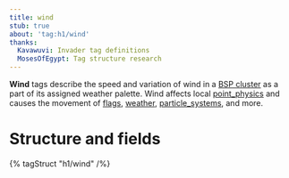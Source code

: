 ```yaml
---
title: wind
stub: true
about: 'tag:h1/wind'
thanks:
  Kavawuvi: Invader tag definitions
  MosesOfEgypt: Tag structure research
---
```

**Wind** tags describe the speed and variation of wind in a [BSP cluster](~scenario_structure_bsp#clusters-and-cluster-data) as a part of its assigned weather palette. Wind affects local [point_physics](~) and causes the movement of [flags](~flag), [weather](~weather_particle_system), [particle_systems](~particle_system), and more.

# Structure and fields

{% tagStruct "h1/wind" /%}
